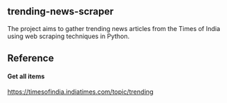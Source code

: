 
## trending-news-scraper

The project aims to gather trending news articles from the
Times of India using web scraping techniques in Python.


##  Reference

#### Get all items

https://timesofindia.indiatimes.com/topic/trending



